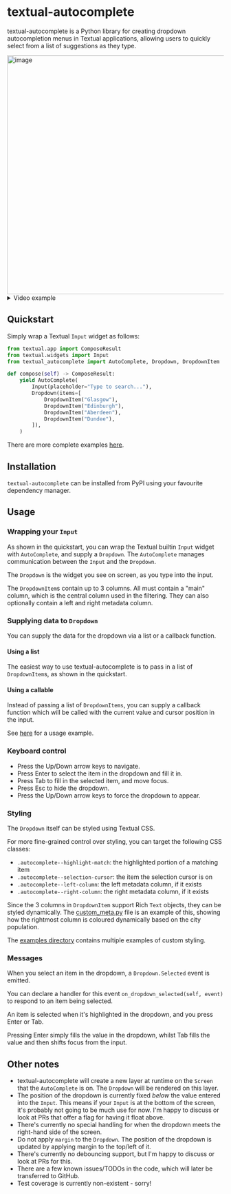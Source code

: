# textual-autocomplete

textual-autocomplete is a Python library for creating dropdown autocompletion menus in
Textual applications, allowing users to quickly select from a list of suggestions as
they type.

<img width="554" alt="image" src="https://user-images.githubusercontent.com/5740731/205718538-5599a9db-48a2-49dd-99c3-34d43459b81a.png">

<details>
<summary>Video example</summary>

https://user-images.githubusercontent.com/5740731/205718330-a9364894-9133-40ca-8249-6e3dcc13f456.mov

</details>

## Quickstart

Simply wrap a Textual `Input` widget as follows:

```python
from textual.app import ComposeResult
from textual.widgets import Input
from textual_autocomplete import AutoComplete, Dropdown, DropdownItem

def compose(self) -> ComposeResult:
    yield AutoComplete(
        Input(placeholder="Type to search..."),
        Dropdown(items=[
            DropdownItem("Glasgow"),
            DropdownItem("Edinburgh"),
            DropdownItem("Aberdeen"),
            DropdownItem("Dundee"),
        ]),
    )
```

There are more complete examples [here](./examples).

## Installation

`textual-autocomplete` can be installed from PyPI using your favourite dependency
manager.

## Usage

### Wrapping your `Input`

As shown in the quickstart, you can wrap the Textual builtin `Input` widget with
`AutoComplete`, and supply a `Dropdown`. 
The `AutoComplete` manages communication between the `Input` and the `Dropdown`.

The `Dropdown` is the widget you see on screen, as you type into the input.

The `DropdownItem`s contain up to 3 columns. All must contain a "main" column, which
is the central column used in the filtering. They can also optionally contain a left and right metadata
column.

### Supplying data to `Dropdown`

You can supply the data for the dropdown via a list or a callback function.

#### Using a list

The easiest way to use textual-autocomplete is to pass in a list of `DropdownItem`s, 
as shown in the quickstart.

#### Using a callable

Instead of passing a list of `DropdownItems`, you can supply a callback function
which will be called with the current value and cursor position in the input.

See [here](./examples/custom_meta.py) for a usage example.

### Keyboard control

- Press the Up/Down arrow keys to navigate.
- Press Enter to select the item in the dropdown and fill it in.
- Press Tab to fill in the selected item, and move focus.
- Press Esc to hide the dropdown.
- Press the Up/Down arrow keys to force the dropdown to appear.

### Styling

The `Dropdown` itself can be styled using Textual CSS.

For more fine-grained control over styling, you can target the following CSS classes:

- `.autocomplete--highlight-match`: the highlighted portion of a matching item
- `.autocomplete--selection-cursor`: the item the selection cursor is on
- `.autocomplete--left-column`: the left metadata column, if it exists
- `.autocomplete--right-column`: the right metadata column, if it exists

Since the 3 columns in `DropdownItem` support Rich `Text` objects, they can be styled dynamically.
The [custom_meta.py](./examples/custom_meta.py) file is an example of this, showing how the rightmost column is coloured dynamically based on the city population.

The [examples directory](./examples) contains multiple examples of custom styling.

### Messages

When you select an item in the dropdown, a `Dropdown.Selected` event is emitted.

You can declare a handler for this event `on_dropdown_selected(self, event)` to respond
to an item being selected.

An item is selected when it's highlighted in the dropdown, and you press Enter or Tab.

Pressing Enter simply fills the value in the dropdown, whilst Tab fills the value
and then shifts focus from the input.

## Other notes

- textual-autocomplete will create a new layer at runtime on the `Screen` that the `AutoComplete` is on. The `Dropdown` will be rendered on this layer.
- The position of the dropdown is currently fixed _below_ the value entered into the `Input`. This means if your `Input` is at the bottom of the screen, it's probably not going to be much use for now. I'm happy to discuss or look at PRs that offer a flag for having it float above.
- There's currently no special handling for when the dropdown meets the right-hand side of the screen.
- Do not apply `margin` to the `Dropdown`. The position of the dropdown is updated by applying margin to the top/left of it.
- There's currently no debouncing support, but I'm happy to discuss or look at PRs for this.
- There are a few known issues/TODOs in the code, which will later be transferred to GitHub.
- Test coverage is currently non-existent - sorry!
